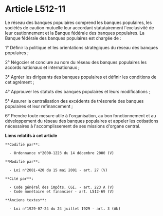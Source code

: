 # Article L512-11

Le réseau des banques populaires comprend les banques populaires, les sociétés de caution mutuelle leur accordant
statutairement l'exclusivité de leur cautionnement et la Banque fédérale des banques populaires. La Banque fédérale des
banques populaires est chargée de :

1° Définir la politique et les orientations stratégiques du réseau des banques populaires ;

2° Négocier et conclure au nom du réseau des banques populaires les accords nationaux et internationaux ;

3° Agréer les dirigeants des banques populaires et définir les conditions de cet agrément ;

4° Approuver les statuts des banques populaires et leurs modifications ;

5° Assurer la centralisation des excédents de trésorerie des banques populaires et leur refinancement ;

6° Prendre toute mesure utile à l'organisation, au bon fonctionnement et au développement du réseau des banques populaires et
appeler les cotisations nécessaires à l'accomplissement de ses missions d'organe central.

**Liens relatifs à cet article**

	**Codifié par**:

	  - Ordonnance n°2000-1223 du 14 décembre 2000 (V)

	**Modifié par**:

	  - Loi n°2001-420 du 15 mai 2001 - art. 27 (V)

	**Cité par**:

	  - Code général des impôts, CGI. - art. 223 A (V)
	  - Code monétaire et financier - art. L512-69 (V)

	**Anciens textes**:

	  - Loi n°1929-07-24 du 24 juillet 1929 - art. 3 (Ab)
